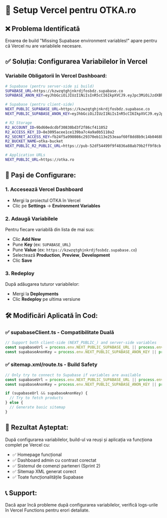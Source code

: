 # 🚀 Setup Vercel pentru OTKA.ro

## ❌ Problema Identificată
Eroarea de build "Missing Supabase environment variables!" apare pentru că Vercel nu are variabilele necesare.

## ✅ Soluția: Configurarea Variabilelor în Vercel

### Variabile Obligatorii în Vercel Dashboard:

```bash
# Supabase (pentru server-side și build)
SUPABASE_URL=https://kzwzqtghjnkrdjfosbdz.supabase.co
SUPABASE_ANON_KEY=eyJhbGciOiJIUzI1NiIsInR5cCI6IkpXVCJ9.eyJpc3MiOiJzdXBhYmFzZSIsInJlZiI6Imt6d3pxdGdoam5rcmRqZm9zYmR6Iiwicm9sZSI6ImFub24iLCJpYXQiOjE3NTg2NTMwMDEsImV4cCI6MjA3NDIyOTAwMX0.h5EUWHDpcGNnf8N8iz8GLZcr03_QR6tmJCb2I7jPbuY

# Supabase (pentru client-side)
NEXT_PUBLIC_SUPABASE_URL=https://kzwzqtghjnkrdjfosbdz.supabase.co
NEXT_PUBLIC_SUPABASE_ANON_KEY=eyJhbGciOiJIUzI1NiIsInR5cCI6IkpXVCJ9.eyJpc3MiOiJzdXBhYmFzZSIsInJlZiI6Imt6d3pxdGdoam5rcmRqZm9zYmR6Iiwicm9sZSI6ImFub24iLCJpYXQiOjE3NTg2NTMwMDEsImV4cCI6MjA3NDIyOTAwMX0.h5EUWHDpcGNnf8N8iz8GLZcr03_QR6tmJCb2I7jPbuY

# R2 Storage
R2_ACCOUNT_ID=9bd60edcdbf30830bd3f2f86cf411052
R2_ACCESS_KEY_ID=8e3095acee1ce139ba7c4a9a0b5110a2
R2_SECRET_ACCESS_KEY=fb24f5a998086c29370eb113e253eaaf60f8dd8b9c14b0468b43f065ed8b63ed
R2_BUCKET_NAME=otka-bucket
NEXT_PUBLIC_R2_PUBLIC_URL=https://pub-52df54499f9f4836a88ab79b2ff9f8cb.r2.dev

# Application URLs
NEXT_PUBLIC_URL=https://otka.ro
```

## 🔧 Pași de Configurare:

### 1. Accesează Vercel Dashboard
- Mergi la proiectul OTKA în Vercel
- Clic pe **Settings** → **Environment Variables**

### 2. Adaugă Variabilele
Pentru fiecare variabilă din lista de mai sus:
- Clic **Add New**
- Pune **Key** (ex: `SUPABASE_URL`)
- Pune **Value** (ex: `https://kzwzqtghjnkrdjfosbdz.supabase.co`)
- Selectează **Production**, **Preview**, **Development**
- Clic **Save**

### 3. Redeploy
După adăugarea tuturor variabilelor:
- Mergi la **Deployments**
- Clic **Redeploy** pe ultima versiune

## 🛠️ Modificări Aplicată în Cod:

### ✅ supabaseClient.ts - Compatibilitate Duală
```typescript
// Support both client-side (NEXT_PUBLIC_) and server-side variables
const supabaseUrl = process.env.NEXT_PUBLIC_SUPABASE_URL || process.env.SUPABASE_URL;
const supabaseAnonKey = process.env.NEXT_PUBLIC_SUPABASE_ANON_KEY || process.env.SUPABASE_ANON_KEY;
```

### ✅ sitemap.xml/route.ts - Build Safety
```typescript
// Only try to connect to Supabase if variables are available
const supabaseUrl = process.env.NEXT_PUBLIC_SUPABASE_URL || process.env.SUPABASE_URL;
const supabaseAnonKey = process.env.NEXT_PUBLIC_SUPABASE_ANON_KEY || process.env.SUPABASE_ANON_KEY;

if (supabaseUrl && supabaseAnonKey) {
  // Try to fetch products
} else {
  // Generate basic sitemap
}
```

## 🎯 Rezultat Așteptat:
După configurarea variabilelor, build-ul va reuși și aplicația va funcționa complet pe Vercel cu:
- ✅ Homepage funcțional
- ✅ Dashboard admin cu contrast corectat  
- ✅ Sistemul de comenzi parteneri (Sprint 2)
- ✅ Sitemap XML generat corect
- ✅ Toate funcționalitățile Supabase

## 📞 Support:
Dacă apar încă probleme după configurarea variabilelor, verifică logs-urile în Vercel Functions pentru erori detaliate.